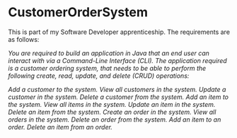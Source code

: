 # CustomerOrderSystem

This is part of my Software Developer apprenticeship. The requirements are as follows:

*You are required to build an application in Java that an end user can interact with via a Command-Line Interface (CLI). The application required is a customer ordering system, that needs to be able to perform the following create, read, update, and delete (CRUD) operations:*

*Add a customer to the system.*
*View all customers in the system.*
*Update a customer in the system.*
*Delete a customer from the system.*
*Add an item to the system.*
*View all items in the system.*
*Update an item in the system.*
*Delete an item from the system.*
*Create an order in the system.*
*View all orders in the system.*
*Delete an order from the system.*
*Add an item to an order.*
*Delete an item from an order.*
